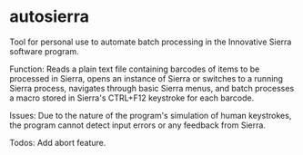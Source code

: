 # autosierra
Tool for personal use to automate batch processing in the Innovative Sierra software program. 

Function: Reads a plain text file containing barcodes of items to be processed in Sierra, opens an instance of Sierra or switches to a running Sierra process, navigates through basic Sierra menus, and batch processes a macro stored in Sierra's CTRL+F12 keystroke for each barcode.

Issues: Due to the nature of the program's simulation of human keystrokes, the program cannot detect input errors or any feedback from Sierra.

Todos: Add abort feature.
